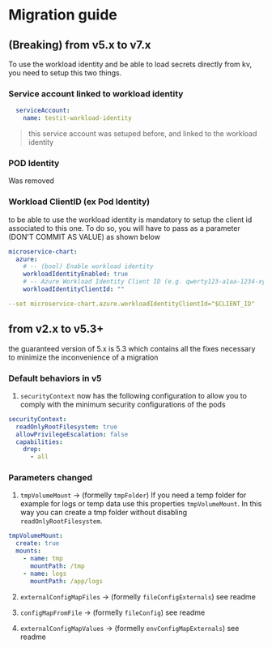 <!-- markdownlint-disable MD029  -->
# Migration guide

## (Breaking) from v5.x to v7.x

To use the workload identity and be able to load secrets directly from kv, you need to setup this two things.

### Service account linked to workload identity

```yaml
  serviceAccount:
    name: testit-workload-identity
```

> this service account was setuped before, and linked to the workload identity

### POD Identity

Was removed

### Workload ClientID (ex Pod Identity)

to be able to use the workload identity is mandatory to setup the client id associated to this one. To do so, you will have to pass as a parameter (DON'T COMMIT AS VALUE) as shown below

```yaml
microservice-chart:
  azure:
    # -- (bool) Enable workload identity
    workloadIdentityEnabled: true
    # -- Azure Workload Identity Client ID (e.g. qwerty123-a1aa-1234-xyza-qwerty123)
    workloadIdentityClientId: ""
```

```yaml
--set microservice-chart.azure.workloadIdentityClientId="$CLIENT_ID"
```

## from v2.x to v5.3+

the guaranteed version of 5.x is 5.3 which contains all the fixes necessary to minimize the inconvenience of a migration

### Default behaviors in v5

1. `securityContext` now has the following configuration to allow you to comply with the minimum security configurations of the pods

  ```yaml
  securityContext:
    readOnlyRootFilesystem: true
    allowPrivilegeEscalation: false
    capabilities:
      drop:
        - all
  ```

### Parameters changed

1. `tmpVolumeMount` -> (formelly `tmpFolder`) If you need a temp folder for example for logs or temp data use this properties `tmpVolumeMount`. In this way you can create a tmp folder without disabling `readOnlyRootFilesystem`.

  ```yaml
  tmpVolumeMount:
    create: true
    mounts:
      - name: tmp
        mountPath: /tmp
      - name: logs
        mountPath: /app/logs
  ```

2. `externalConfigMapFiles` -> (formelly `fileConfigExternals`) see readme

3. `configMapFromFile` -> (formelly `fileConfig`) see readme

4. `externalConfigMapValues` -> (formelly `envConfigMapExternals`) see readme
